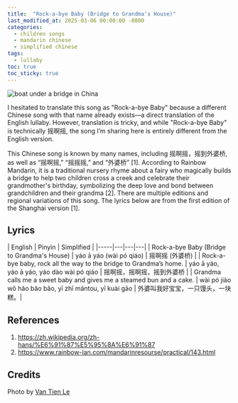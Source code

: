 ```yaml
---
title:  "Rock-a-bye Baby (Bridge to Grandma's House)"
last_modified_at: 2025-03-06 00:00:00 -0800
categories:
  - children songs
  - mandarin chinese
  - simplified chinese
tags:
  - lullaby
toc: true
toc_sticky: true
---
```


![boat under a bridge in China](https://i.imgur.com/OpzpbQh.jpg)

I hesitated to translate this song as "Rock-a-bye Baby" because a different Chinese song with that name already exists—a direct translation of the English lullaby. However, translation is tricky, and while "Rock-a-bye Baby" is technically 摇啊摇, the song I’m sharing here is entirely different from the English version. 

This Chinese song is known by many names, including 摇啊摇，摇到外婆桥, as well as “摇啊摇,” “摇摇摇,” and “外婆桥” [1]. According to Rainbow Mandarin, it is a traditional nursery rhyme about a fairy who magically builds a bridge to help two children cross a creek and celebrate their grandmother's birthday, symbolizing the deep love and bond between grandchildren and their grandma [2]. There are multiple editions and regional variations of this song. The lyrics below are from the first edition of the Shanghai version [1].

## Lyrics

| English | Pinyin  | Simplified |
|-----|---|---|---|
| Rock-a-bye Baby (Bridge to Grandma's House) | yáo ā yáo (wài pó qiáo) | 摇啊摇 (外婆桥) |
| Rock-a-bye baby, rock all the way to the bridge to Grandma’s home. | yáo ā yáo, yáo ā yáo, yáo dào wài pó qiáo | 摇啊摇，摇啊摇，摇到外婆桥 |
| Grandma calls me a sweet baby and gives me a steamed bun and a cake. | wài pó jiào wǒ hǎo bǎo bǎo, yī zhī mántou, yī kuài gāo  | 外婆叫我好宝宝，一只馒头，一块糕。|

## References 
1. https://zh.wikipedia.org/zh-hans/%E6%91%87%E5%95%8A%E6%91%87
2. https://www.rainbow-lan.com/mandarinresourse/practical/143.html

## Credits 

Photo by <a href="https://unsplash.com/@laziness?utm_content=creditCopyText&utm_medium=referral&utm_source=unsplash">Van Tien Le</a> 
